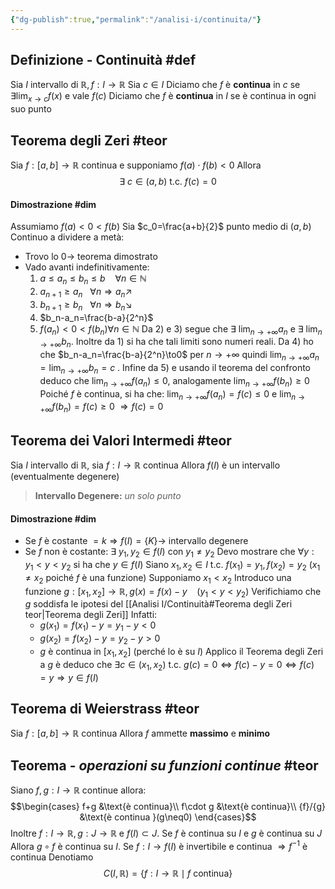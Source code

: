 ```yaml
---
{"dg-publish":true,"permalink":"/analisi-i/continuita/"}
---
```


## Definizione - Continuità #def 
Sia $I$ intervallo di $\mathbb{R}, f:I\to\mathbb{R}$
Sia $c\in I$
Diciamo che $f$ è **continua** in $c$ se $\exists\lim_{x\to c}f(x)$ e vale $f(c)$
Diciamo che $f$ è **continua** in $I$ se è continua in ogni suo punto

## Teorema degli Zeri #teor 
Sia $f:[a,b]\to\mathbb{R}$ continua e supponiamo $f(a)\cdot f(b)<0$
Allora
$$\exists \ c\in(a,b)\mbox{ t.c. } f(c)=0$$
#### Dimostrazione #dim 
Assumiamo $f(a)<0<f(b)$
Sia $c_0=\frac{a+b}{2}$ punto medio di $(a,b)$
Continuo a dividere a metà:
- Trovo lo $0\longrightarrow$ teorema dimostrato
- Vado avanti indefinitivamente:
	1) $a\le a_n\le b_n\le b\ \ \ \ \forall n\in\mathbb{N}$
	2) $a_{n+1}\ge a_n\ \ \ \forall n\Rightarrow a_n\nearrow$
	3) $b_{n+1}\ge b_n\ \ \ \forall n\Rightarrow b_n\searrow$
	4) $b_n-a_n=\frac{b-a}{2^n}$
	5) $f(a_n)<0<f(b_n)\forall n\in\mathbb{N}$
	Da 2) e 3) segue che $\exists \ \lim_{n\to+\infty}a_n$ e $\exists \ \lim_{n\to+\infty}b_n$.
	Inoltre da 1) si ha che tali limiti sono numeri reali.
	Da 4) ho che $b_n-a_n=\frac{b-a}{2^n}\to0$ per $n\to+\infty$ 
	quindi $\lim_{n\to+\infty}a_n=\lim_{n\to+\infty}b_n=c$ .
	Infine da 5) e usando il teorema del confronto deduco che
	$\lim_{n\to+\infty}f(a_n)\le0$, analogamente $\lim_{n\to+\infty}f(b_n)\ge0$
	Poiché $f$ è continua, si ha che:
	$\lim_{n\to+\infty}f(a_n)=f(c)\le0$ e $\lim_{n\to+\infty}f(b_n)=f(c)\ge0$
	$\Rightarrow f(c)=0$

## Teorema dei Valori Intermedi #teor 
Sia $I$ intervallo di $\mathbb{R}$, sia $f:I\to\mathbb{R}$ continua
Allora $f(I)$ è un intervallo (eventualmente degenere)
> **Intervallo Degenere:** _un solo punto_
#### Dimostrazione #dim
- Se $f$ è costante $=k\Rightarrow f(I)=\{K\}\longrightarrow$ intervallo degenere
- Se $f$ non è costante:
	$\exists\ y_1,y_2\in f(I)$ con $y_1\neq y_2$
	Devo mostrare che $\forall y:y_1<y<y_2$ si ha che $y\in f(I)$
	Siano $x_1,x_2\in I\mbox{ t.c. } f(x_1)=y_1, f(x_2)=y_2$ ($x_1\neq x_2$ poiché $f$ è una funzione)
	Supponiamo $x_1<x_2$
	Introduco una funzione $g:[x_1,x_2]\to\mathbb{R}, g(x)=f(x)-y\ \ \ \ (y_1<y<y_2)$ 
	Verifichiamo che $g$ soddisfa le ipotesi del [[Analisi I/Continuità#Teorema degli Zeri teor\|Teorema degli Zeri]] 
	Infatti:
	- $g(x_1)=f(x_1)-y=y_1-y<0$
	- $g(x_2)=f(x_2)-y=y_2-y>0$
	- $g$ è continua in $[x_1,x_2]$ (perché lo è su $I$)
	Applico il Teorema degli Zeri a $g$ è deduco che
	$\exists c\in(x_1,x_2)\mbox{ t.c. }g(c)=0\Leftrightarrow f(c)-y=0\Leftrightarrow f(c)=y\Rightarrow y\in f(I)$

## Teorema di Weierstrass #teor 
Sia $f:[a,b]\to\mathbb{R}$ continua
Allora $f$ ammette **massimo** e **minimo**
## Teorema - _operazioni su funzioni continue_ #teor 
Siano $f,g:I\to\mathbb{R}$ continue
allora:
$$\begin{cases}
f+g &\text{è continua}\\
f\cdot g &\text{è continua}\\
{f}/{g} &\text{è continua }(g\neq0)
\end{cases}$$
Inoltre $f:I\to\mathbb{R},g:J\to\mathbb{R}$ e $f(I)\subset J$. 
Se $f$ è continua su $I$ e $g$ è continua su $J$
Allora $g\circ f$ è continua su $I$.
Se $f:I\to f(I)$ è invertibile e continua $\Rightarrow f^{-1}$ è continua
Denotiamo
$$C(I,\mathbb{R})=\Big\{f:I\to\mathbb{R}\mid f\text{ continua}\Big\}$$
